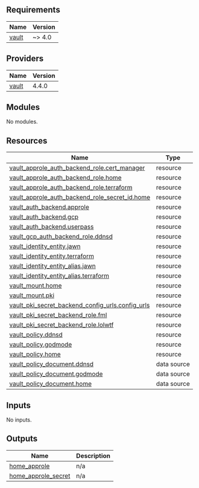 <!-- BEGIN_TF_DOCS -->
## Requirements

| Name | Version |
|------|---------|
| <a name="requirement_vault"></a> [vault](#requirement\_vault) | ~> 4.0 |

## Providers

| Name | Version |
|------|---------|
| <a name="provider_vault"></a> [vault](#provider\_vault) | 4.4.0 |

## Modules

No modules.

## Resources

| Name | Type |
|------|------|
| [vault_approle_auth_backend_role.cert_manager](https://registry.terraform.io/providers/hashicorp/vault/latest/docs/resources/approle_auth_backend_role) | resource |
| [vault_approle_auth_backend_role.home](https://registry.terraform.io/providers/hashicorp/vault/latest/docs/resources/approle_auth_backend_role) | resource |
| [vault_approle_auth_backend_role.terraform](https://registry.terraform.io/providers/hashicorp/vault/latest/docs/resources/approle_auth_backend_role) | resource |
| [vault_approle_auth_backend_role_secret_id.home](https://registry.terraform.io/providers/hashicorp/vault/latest/docs/resources/approle_auth_backend_role_secret_id) | resource |
| [vault_auth_backend.approle](https://registry.terraform.io/providers/hashicorp/vault/latest/docs/resources/auth_backend) | resource |
| [vault_auth_backend.gcp](https://registry.terraform.io/providers/hashicorp/vault/latest/docs/resources/auth_backend) | resource |
| [vault_auth_backend.userpass](https://registry.terraform.io/providers/hashicorp/vault/latest/docs/resources/auth_backend) | resource |
| [vault_gcp_auth_backend_role.ddnsd](https://registry.terraform.io/providers/hashicorp/vault/latest/docs/resources/gcp_auth_backend_role) | resource |
| [vault_identity_entity.jawn](https://registry.terraform.io/providers/hashicorp/vault/latest/docs/resources/identity_entity) | resource |
| [vault_identity_entity.terraform](https://registry.terraform.io/providers/hashicorp/vault/latest/docs/resources/identity_entity) | resource |
| [vault_identity_entity_alias.jawn](https://registry.terraform.io/providers/hashicorp/vault/latest/docs/resources/identity_entity_alias) | resource |
| [vault_identity_entity_alias.terraform](https://registry.terraform.io/providers/hashicorp/vault/latest/docs/resources/identity_entity_alias) | resource |
| [vault_mount.home](https://registry.terraform.io/providers/hashicorp/vault/latest/docs/resources/mount) | resource |
| [vault_mount.pki](https://registry.terraform.io/providers/hashicorp/vault/latest/docs/resources/mount) | resource |
| [vault_pki_secret_backend_config_urls.config_urls](https://registry.terraform.io/providers/hashicorp/vault/latest/docs/resources/pki_secret_backend_config_urls) | resource |
| [vault_pki_secret_backend_role.fml](https://registry.terraform.io/providers/hashicorp/vault/latest/docs/resources/pki_secret_backend_role) | resource |
| [vault_pki_secret_backend_role.lolwtf](https://registry.terraform.io/providers/hashicorp/vault/latest/docs/resources/pki_secret_backend_role) | resource |
| [vault_policy.ddnsd](https://registry.terraform.io/providers/hashicorp/vault/latest/docs/resources/policy) | resource |
| [vault_policy.godmode](https://registry.terraform.io/providers/hashicorp/vault/latest/docs/resources/policy) | resource |
| [vault_policy.home](https://registry.terraform.io/providers/hashicorp/vault/latest/docs/resources/policy) | resource |
| [vault_policy_document.ddnsd](https://registry.terraform.io/providers/hashicorp/vault/latest/docs/data-sources/policy_document) | data source |
| [vault_policy_document.godmode](https://registry.terraform.io/providers/hashicorp/vault/latest/docs/data-sources/policy_document) | data source |
| [vault_policy_document.home](https://registry.terraform.io/providers/hashicorp/vault/latest/docs/data-sources/policy_document) | data source |

## Inputs

No inputs.

## Outputs

| Name | Description |
|------|-------------|
| <a name="output_home_approle"></a> [home\_approle](#output\_home\_approle) | n/a |
| <a name="output_home_approle_secret"></a> [home\_approle\_secret](#output\_home\_approle\_secret) | n/a |
<!-- END_TF_DOCS -->